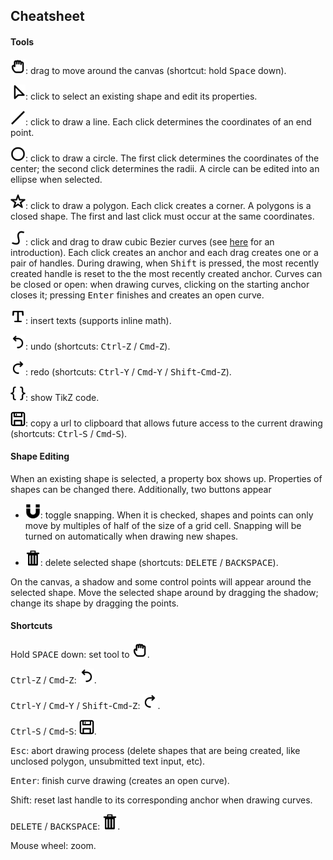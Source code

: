 ## Cheatsheet

#### Tools

<img src="src/assets/pan.svg" alt="pan" width="24px"/>: drag to move around the canvas (shortcut: hold <kbd>Space</kbd> down).

<img src="src/assets/sel.svg" alt="pan" width="24px"/>: click to select an existing shape and edit its properties.

<img src="src/assets/e.svg" alt="pan" width="24px"/>: click to draw a line. Each click determines the coordinates of an end point.

<img src="src/assets/circle.svg" alt="pan" width="24px"/>: click to draw a circle. The first click determines the coordinates of the center; the second click determines the radii. A circle can be edited into an ellipse when selected.

<img src="src/assets/polygon.svg" alt="pan" width="24px"/>: click to draw a polygon. Each click creates a corner. A polygons is a closed shape. The first and last click must occur at the same coordinates.

<img src="src/assets/curve2.svg" alt="pan" width="24px"/>: click and drag to draw cubic Bezier curves (see [here](https://www.drububu.com/animation/beziercurves/index.html) for an introduction). Each click creates an anchor and each drag creates one or a pair of handles. During drawing, when <kbd>Shift</kbd> is pressed, the most recently created handle is reset to the the most recently created anchor. Curves can be closed or open: when drawing curves, clicking on the starting anchor closes it; pressing <kbd>Enter</kbd> finishes and creates an open curve.

<img src="src/assets/text.svg" alt="pan" width="24px"/>: insert texts (supports inline math).

<img src="src/assets/undo.svg" alt="pan" width="24px"/>: undo (shortcuts: <kbd>Ctrl</kbd>-<kbd>Z</kbd> / <kbd>Cmd</kbd>-<kbd>Z</kbd>).

<img src="src/assets/redo.svg" alt="pan" width="24px"/>: redo (shortcuts: <kbd>Ctrl</kbd>-<kbd>Y</kbd> / <kbd>Cmd</kbd>-<kbd>Y</kbd> / <kbd>Shift</kbd>-<kbd>Cmd</kbd>-<kbd>Z</kbd>).

<img src="src/assets/code.svg" alt="pan" width="24px"/>: show TikZ code.

<img src="src/assets/save.svg" alt="pan" width="24px"/>: copy a url to clipboard that allows future access to the current drawing (shortcuts: <kbd>Ctrl</kbd>-<kbd>S</kbd> / <kbd>Cmd</kbd>-<kbd>S</kbd>).

#### Shape Editing

When an existing shape is selected, a property box shows up. Properties of shapes can be changed there. Additionally, two buttons appear

- <img src="src/assets/magnet.svg" alt="pan" width="24px"/>: toggle snapping. When it is checked, shapes and points can only move by multiples of half of the size of a grid cell. Snapping will be turned on automatically when drawing new shapes.

- <img src="src/assets/trashcan.svg" alt="pan" width="24px"/>: delete selected shape (shortcuts: <kbd>DELETE</kbd> / <kbd>BACKSPACE</kbd>).

On the canvas, a shadow and some control points will appear around the selected shape. Move the selected shape around by dragging the shadow; change its shape by dragging the points.

#### Shortcuts

Hold <kbd>SPACE</kbd> down: set tool to <img src="src/assets/pan.svg" alt="pan" width="24px"/>.

<kbd>Ctrl</kbd>-<kbd>Z</kbd> / <kbd>Cmd</kbd>-<kbd>Z</kbd>: <img src="src/assets/undo.svg" alt="pan" width="24px"/>.

<kbd>Ctrl</kbd>-<kbd>Y</kbd> / <kbd>Cmd</kbd>-<kbd>Y</kbd> / <kbd>Shift</kbd>-<kbd>Cmd</kbd>-<kbd>Z</kbd>: <img src="src/assets/redo.svg" alt="pan" width="24px"/>.

<kbd>Ctrl</kbd>-<kbd>S</kbd> / <kbd>Cmd</kbd>-<kbd>S</kbd>: <img src="src/assets/save.svg" alt="pan" width="24px"/>.

<kbd>Esc</kbd>: abort drawing process (delete shapes that are being created, like unclosed polygon, unsubmitted text input, etc).

<kbd>Enter</kbd>: finish curve drawing (creates an open curve).

Shift: reset last handle to its corresponding anchor when drawing curves.

<kbd>DELETE</kbd> / <kbd>BACKSPACE</kbd>: <img src="src/assets/trashcan.svg" alt="pan" width="24px"/>.

Mouse wheel: zoom.


